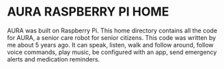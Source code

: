 # AURA RASPBERRY  PI HOME

AURA  was built on Raspberry Pi. This home directory contains all the code for AURA, a senior care robot for senior citizens. This code was written by me about 5 years ago.  It can speak, listen, walk and follow around, follow voice commands, play music, be configured with an app, send emergency alerts and medication reminders. 
